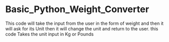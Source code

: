 # Basic_Python_Weight_Converter
This code will take the input from the user in the form of weight and then it will ask for its Unit then it will change the unit and return to the user.
this code Takes the unit input in Kg or Pounds
